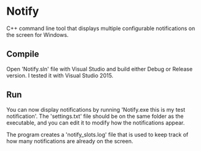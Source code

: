 # Notify
C++ command line tool that displays multiple configurable notifications on the screen for Windows.

## Compile
Open 'Notify.sln' file with Visual Studio and build either Debug or Release version.
I tested it with Visual Studio 2015.

## Run
You can now display notifications by running 'Notify.exe this is my test notification'.
The 'settings.txt' file should be on the same folder as the executable, and you can edit it to modify how the notifications appear.

The program creates a 'notify_slots.log' file that is used to keep track of how many notifications are already on the screen. 
